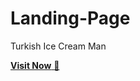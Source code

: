 # Landing-Page
Turkish Ice Cream Man

<a href="[https://devikiran1738.github.io/Landing-Page/indextest.html](https://devikiran1738.github.io/Landing-Page/indextest.html)https://devikiran1738.github.io/Landing-Page/indextest.html" target="_blank">**Visit Now** 🚀</a>
